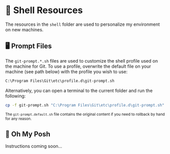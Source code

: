 # 🐚 Shell Resources

The resources in the `shell` folder are used to personalize my environment on new machines.

## 🖥️ Prompt Files

The `git-prompt.*.sh` files are used to customize the shell profile used on the machine for Git. To use a profile, overwrite the default file on your machine (see path below) with the profile you wish to use:

```txt
C:\Program Files\Git\etc\profile.d\git-prompt.sh
```

Alternatively, you can open a terminal to the current folder and run the following:

```bash
cp -f git-prompt.sh "C:\Program Files\Git\etc\profile.d\git-prompt.sh"
```

<sub>The `git-prompt.default.sh` file contains the original content if you need to rollback by hand for any reason.</sub>

## 🎨 Oh My Posh

Instructions coming soon...
